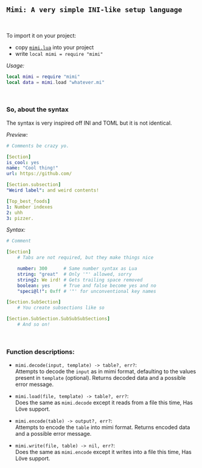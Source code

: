 ## `Mimi: A very simple INI-like setup language`
<br>

To import it on your project:
-   copy [`mimi.lua`](../mimi.lua) into your project
-   write `local mimi = require "mimi"`

*Usage:*
```lua
local mimi = require "mimi"
local data = mimi.load "whatever.mi"
```

<br>

### So, about the syntax
The syntax is very inspired off INI and TOML but it is not identical.

*Preview:*
```yaml
# Comments be crazy yo.

[Section]
is_cool: yes
name: "Cool thing!"
url: https://github.com/

[Section.subsection]
"Weird label": and weird contents!

[Top_best_foods]
1: Number indexes
2: uhh
3: pizzer.
```

*Syntax:*
```yaml
# Comment

[Section]
    # Tabs are not required, but they make things nice

    number: 300      # Same number syntax as Lua
    string: "great"  # Only '"' allowed, sorry
    string2: We ird! # Gets trailing space removed
    boolean: yes     # True and false become yes and no
    "speci@l!": 0xff # '"' for unconventional key names

[Section.SubSection]
    # You create subsections like so

[Section.SubSection.SubSubSubSections]
    # And so on! 
```

<br>

### Function descriptions:
-   `mimi.decode(input, template) -> table?, err?`: <br>
    Attempts to decode the `input` as in mimi format, defaulting to the values present in `template` (optional). Returns decoded data and a possible error message.

-   `mimi.load(file, template) -> table?, err?`: <br>
    Does the same as `mimi.decode` except it reads from a file this time, Has Löve support.

-   `mimi.encode(table) -> output?, err?`: <br>
    Attempts to encode the `table` into mimi format. Returns encoded data and a possible error message.

-   `mimi.write(file, table) -> nil, err?`: <br>
    Does the same as `mimi.encode` except it writes into a file this time, Has Löve support.

